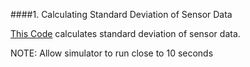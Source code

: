####1. Calculating Standard Deviation of Sensor Data

[This Code](https://github.com/tekjar/flying-car/blob/master/fcnd.projects/FCND-Estimation-CPP/stddev/stddev.py) calculates standard deviation of sensor data. 

NOTE: Allow simulator to run close to 10 seconds